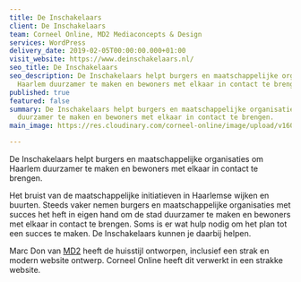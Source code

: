 ```yaml
---
title: De Inschakelaars
client: De Inschakelaars
team: Corneel Online, MD2 Mediaconcepts & Design
services: WordPress
delivery_date: 2019-02-05T00:00:00.000+01:00
visit_website: https://www.deinschakelaars.nl/
seo_title: De Inschakelaars
seo_description: De Inschakelaars helpt burgers en maatschappelijke organisaties om
  Haarlem duurzamer te maken en bewoners met elkaar in contact te brengen.
published: true
featured: false
summary: De Inschakelaars helpt burgers en maatschappelijke organisaties om Haarlem
  duurzamer te maken en bewoners met elkaar in contact te brengen.
main_image: https://res.cloudinary.com/corneel-online/image/upload/v1603107701/corneel/deinschakelaars_i7r7di.jpg

---
```

De Inschakelaars helpt burgers en maatschappelijke organisaties om Haarlem duurzamer te maken en bewoners met elkaar in contact te brengen.

Het bruist van de maatschappelijke initiatieven in Haarlemse wijken en buurten. Steeds vaker nemen burgers en maatschappelijke organisaties met succes het heft in eigen hand om de stad duurzamer te maken en bewoners met elkaar in contact te brengen. Soms is er wat hulp nodig om het plan tot een succes te maken. De Inschakelaars kunnen je daarbij helpen.

Marc Don van [MD2](https://md2.nl/) heeft de huisstijl ontworpen, inclusief een strak en modern website ontwerp. Corneel Online heeft dit verwerkt in een strakke website.